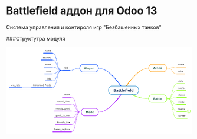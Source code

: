 # Battlefield аддон для Odoo 13
Система управления и контироля игр "Безбашенных танков"

###Структутра модуля

[![Mindmap](https://github.com/Gomel/battlefield/blob/main/assets/mind_map_structure.PNG)](https://www.mindomo.com/ru/mindmap/070cc45e2d4542aa8552a9b603a26461)
